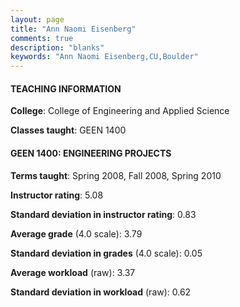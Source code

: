 ```yaml
---
layout: page
title: "Ann Naomi Eisenberg" 
comments: true
description: "blanks"
keywords: "Ann Naomi Eisenberg,CU,Boulder"
---
```

<head>
<script src="https://ajax.googleapis.com/ajax/libs/jquery/2.1.3/jquery.min.js"></script>
<script src="https://dl.dropboxusercontent.com/s/pc42nxpaw1ea4o9/highcharts.js?dl=0"></script>
<!-- <script src="../assets/js/highcharts.js"></script> -->
<style type="text/css">@font-face {
	font-family: "Bebas Neue";
	src: url(https://www.filehosting.org/file/details/544349/BebasNeue Regular.otf) format("opentype");
	}
	h1.Bebas { 
		font-family: "Bebas Neue", Verdana, Tahoma;
	}
</style>
</head>
	   
#### TEACHING INFORMATION

**College**: College of Engineering and Applied Science

**Classes taught**: GEEN 1400

#### GEEN 1400: ENGINEERING PROJECTS

**Terms taught**: Spring 2008, Fall 2008, Spring 2010

**Instructor rating**: 5.08

**Standard deviation in instructor rating**: 0.83

**Average grade** (4.0 scale): 3.79

**Standard deviation in grades** (4.0 scale): 0.05

**Average workload** (raw): 3.37

**Standard deviation in workload** (raw): 0.62

